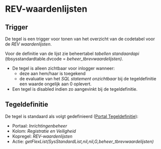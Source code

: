 # REV-waardenlijsten

## Trigger

De tegel is een trigger voor tonen van het overzicht van de codetabel voor de _REV waardenlijsten_.

Voor de definitie van de lijst zie beheertabel _tabellen standaardapi_ (tbsysstandardtable.dvcode = _beheer_tbrevwaardelijsten)_.

- De tegel is alleen zichtbaar voor inlogger wanneer:
  - deze aan hem/haar is toegekend
  - de evaluatie van het _SQL statement onzichtbaar_ bij de tegeldefinitie een waarde ongelijk aan 0 oplevert.
- Een tegel is disabled indien zo aangevinkt bij de tegeldefinitie.

## Tegeldefinitie

De tegel is standaard als volgt gedefinieerd ([Portal Tegeldefinitie](/instellen_inrichten/portaldefinitie/portal_tegel.md)):

- Portaal: _Inrichtingenbeheer_
- Kolom: _Registratie en Veiligheid_
- Kopregel: _REV-waardenlijsten_
- Actie: _getFlexList(SysStandardList,nil,nil,G,beheer_tbrevwaardelijsten)_
